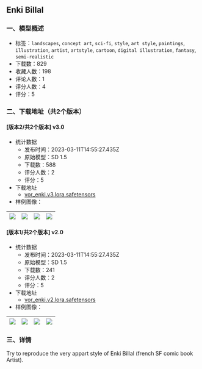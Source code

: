 ## Enki Billal 
### 一、模型概述

- 标签：`landscapes`, `concept art`, `sci-fi`, `style`, `art style`, `paintings`, `illustration`, `artist`, `artstyle`, `cartoon`, `digital illustration`, `fantasy`, `semi-realistic`
- 下载数：829
- 收藏人数：198
- 评论人数：1
- 评分人数：4
- 评分：5

### 二、下载地址（共2个版本）

#### [版本2/共2个版本] v3.0

- 统计数据
  - 发布时间：2023-03-11T14:55:27.435Z
  - 原始模型：SD 1.5
  - 下载数：588
  - 评分人数：2
  - 评分：5
- 下载地址
  - [vor_enki.v3.lora.safetensors](https://civitai.com/api/download/models/21675)
- 样例图像：

| <img src="https://image.civitai.com/xG1nkqKTMzGDvpLrqFT7WA/a40e9f32-75dd-485a-4a09-da6d9043b700/width=450/230715.jpeg" /> | <img src="https://image.civitai.com/xG1nkqKTMzGDvpLrqFT7WA/ef2dc4fb-4034-4054-1d31-ed34a38ff900/width=450/230714.jpeg" /> | <img src="https://image.civitai.com/xG1nkqKTMzGDvpLrqFT7WA/877c4cd4-8217-409f-0580-9576efb1d500/width=450/230713.jpeg" /> | <img src="https://image.civitai.com/xG1nkqKTMzGDvpLrqFT7WA/dad0344e-cddc-4eb4-bc58-09ef53e89b00/width=450/230712.jpeg" /> |
| ---- | ---- | ---- | ---- |

#### [版本1/共2个版本] v2.0

- 统计数据
  - 发布时间：2023-03-11T14:55:27.435Z
  - 原始模型：SD 1.5
  - 下载数：241
  - 评分人数：2
  - 评分：5
- 下载地址
  - [vor_enki.v2.lora.safetensors](https://civitai.com/api/download/models/21244)
- 样例图像：

| <img src="https://image.civitai.com/xG1nkqKTMzGDvpLrqFT7WA/dcb81108-e7bf-42da-6ac0-89673778fb00/width=450/226996.jpeg" /> | <img src="https://image.civitai.com/xG1nkqKTMzGDvpLrqFT7WA/05359e87-65b7-4d7f-1fd6-e36ee74ec000/width=450/225246.jpeg" /> | <img src="https://image.civitai.com/xG1nkqKTMzGDvpLrqFT7WA/ac861be6-5f4f-47ee-d48e-5800732d3f00/width=450/225237.jpeg" /> | <img src="https://image.civitai.com/xG1nkqKTMzGDvpLrqFT7WA/154c083a-4344-4e84-e61a-005daaae3c00/width=450/226992.jpeg" /> |
| ---- | ---- | ---- | ---- |


### 三、详情
<p>Try to reproduce the very appart style of Enki Billal (french SF comic book Artist). </p>